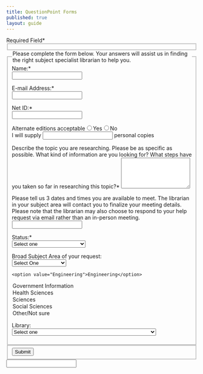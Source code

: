 ```yaml
---
title: QuestionPoint Forms
published: true
layout: guide
---
```


<form action="http://www.questionpoint.org/crs/servlet/org.oclc.ask.AskPatronQuestion" method="post" name="entryform1" onsubmit="return checkIt(this)">
  <div class="required">Required Field<span>*</span></div>
  <fieldset><input type="hidden" name="source" value="3"> <!-- Begin language hidden input field. --> <!-- If this form will be in a language other than English, replace the value attribute "1" with the appropriate value for your language, as described in http://questionpoint.org/web/members/addingquestionform.html. --> <input type="hidden" name="language" value="1"> <!-- End language hidden input field --> <!-- Begin library hidden input field --> <!-- Replace the value attribute "1" with your library's Ask a Librarian institution ID, supplied by OCLC, in the library hidden input field --> <input type="hidden" name="library" value="11986"> <input type="hidden" name="label3" value="Location"> <input id="field3" type="hidden" name="field3" value="CONSULTATION REQUEST - ASSIGN TO APPROPRIATE SELECTOR or PAULA FEID IF FRESHMAN/SOPHOMORE"> <input type="hidden" name="label17" value="Schedule Requests"> <input type="hidden" name="label1" value="NetID"> <input type="hidden" name="label4" value="Status"> <input type="hidden" name="label7" value="Subject"> <input type="hidden" name="label6" value="Global Site"> <!-- End library hidden input field --></fieldset><fieldset class="legend"><legend>Please complete the form below. Your answers will assist us in finding the right subject specialist librarian to help you.</legend>
  <div><label class="text required" for="name"> Name:<span>*</span><br> </label> <input id="name" class="text" type="text" name="name" maxlength="255"></div>
  <div>
  <p><label class="text required" for="email">E-mail Address:<span>*<br> </span></label> <input id="email" class="text" type="text" name="email"></p>
  </div>
  <div>
  <p><label class="text required" for="field1">Net ID<span>:*<br> </span></label> <input id="field1" class="text" type="text" name="field1"></p>
  </div>
  <div><label for="alternate_editions01" class="text" classname="text">Alternate editions acceptable</label><input id="alternate_editions01.Yes" name="alternate_editions01" type="radio" value="Yes" class="radio" classname="radio">Yes<input id="alternate_editions01.No" name="alternate_editions01" type="radio" value="No" class="radio" classname="radio">No</div>
  <div>I will supply <input id="personal_copies01" name="personal_copies01" type="text" class="smalltext" classname="smalltext"> personal copies</div>
  <div>
  <p><label class="text required" for="question">Describe the topic you are researching. Please be as specific as possible. What kind of information are you looking for? What steps have you taken so far in researching this topic?<span>*</span></label> <textarea id="question" class="text" name="question" rows="5"></textarea></p>
  <p><label for="availability">Please tell us 3 dates and times you are available to meet. The librarian in your subject area will contact you to finalize your meeting details.</label> Please note that the librarian may also choose to respond to your help request via email rather than an in-person meeting. <br> <input id="field17" class="text" type="text" name="field17"></p>
  </div>
  <div>
  <p><label class="text required" for="field4">Status:<span>*<br> </span></label><select id="field4" name="field4">
  <option selected="selected" value="0">Select one</option>
  <option value="Freshman/Sophomore">Freshman/Sophomore</option>
  <option value="Junior/Senior">Junior/Senior</option>
  <option value="Graduate">Graduate Student</option>
  <option value="Faculty">Faculty</option>
  <option value="Admin/Staff">Administrator/Staff</option>
  <option value="Research/Teaching Assistant">Research/Teaching Assistant</option>
  <option value="Other">Other</option>
  </select></p>
  </div>
  <div>
  <p><label class="text" for="field7">Broad Subject Area of your request:<br> </label><select id="field7" name="field7">
  <option selected="selected" value="0">Select One</option>
  <option value="Arts and Humanities">Arts and Humanities</option>
  <option value="Business">Business</option>

    <option value="Engineering">Engineering</option>

  <option value="Government Information">Government Information</option>
  <option value="Health Sciences">Health Sciences</option>
  <option value="Sciences">Sciences</option>
  <option value="Social Sciences">Social Sciences</option>
  <option value="Other">Other/Not sure</option>
  </select></p>
  </div>
  <!-- Use this section to include a field for: name="label6" value="Global Site" -->
  <div>
  <p><label class="text" for="field6">Library:<span><br> </span></label><select id="field6" name="field6">
  <option selected="selected" value="0">Select one</option>
  <option value="NYC">NYC</option>
  <option value="Abu Dhabi">Abu Dhabi</option>
  <option value="Berlin">Berlin</option>
    <option value="BernDibner"> Bern Dibner Library: NYU Polytechnic School of Engineering</option>

  <option value="Buenos Aires">Buenos Aires</option>
  <option value="Florence">Florence</option>
  <option value="Ghana">Ghana</option>
  <option value="London">London</option>
  <option value="Madrid">Madrid</option>
  <option value="Paris">Paris</option>
  <option value="Prague">Prague</option>
  <option value="Shanghai">Shanghai</option>
  <option value="Other">Other</option>
  </select></p>
  </div>
  <!-- End Global site section --></fieldset><fieldset class="submit"><button class="button" value="Submit" onclick="submitForm(document.entryform1)">Submit</button></fieldset><div id="broken_form"><input class="text" id="dqwwaccdf8924" name="dqwwaccdf8924" type="text"></div>
</form>
